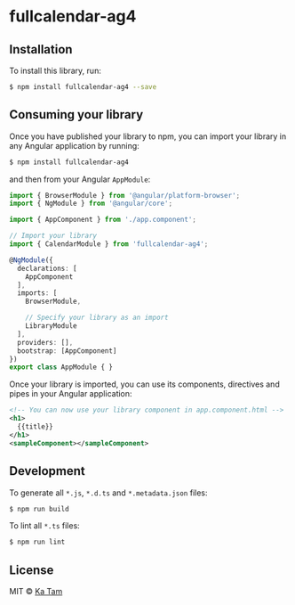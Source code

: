 # fullcalendar-ag4

## Installation

To install this library, run:

```bash
$ npm install fullcalendar-ag4 --save
```

## Consuming your library

Once you have published your library to npm, you can import your library in any Angular application by running:

```bash
$ npm install fullcalendar-ag4
```

and then from your Angular `AppModule`:

```typescript
import { BrowserModule } from '@angular/platform-browser';
import { NgModule } from '@angular/core';

import { AppComponent } from './app.component';

// Import your library
import { CalendarModule } from 'fullcalendar-ag4';

@NgModule({
  declarations: [
    AppComponent
  ],
  imports: [
    BrowserModule,

    // Specify your library as an import
    LibraryModule
  ],
  providers: [],
  bootstrap: [AppComponent]
})
export class AppModule { }
```

Once your library is imported, you can use its components, directives and pipes in your Angular application:

```xml
<!-- You can now use your library component in app.component.html -->
<h1>
  {{title}}
</h1>
<sampleComponent></sampleComponent>
```

## Development

To generate all `*.js`, `*.d.ts` and `*.metadata.json` files:

```bash
$ npm run build
```

To lint all `*.ts` files:

```bash
$ npm run lint
```

## License

MIT © [Ka Tam](mailto:nkltam2003@gmail.com)
